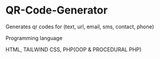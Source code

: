 # QR-Code-Generator
Generates qr codes for (text, url, email, sms, contact, phone)

Programming language

HTML, TAILWIND CSS, PHP(OOP & PROCEDURAL PHP)
